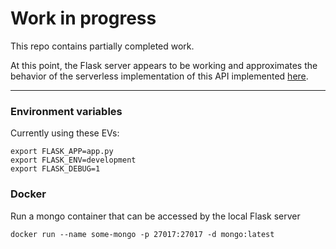 # Work in progress

This repo contains partially completed work.

At this point, the Flask server appears to be working and approximates the behavior of the serverless implementation of this API implemented [here](https://github.com/dchosnek/bin-api-tutorial-aws).

- - -

### Environment variables

Currently using these EVs:

```
export FLASK_APP=app.py
export FLASK_ENV=development
export FLASK_DEBUG=1
```

### Docker

Run a mongo container that can be accessed by the local Flask server

```
docker run --name some-mongo -p 27017:27017 -d mongo:latest
```